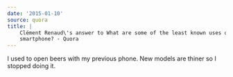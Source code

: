 ```yaml
---
date: '2015-01-10'
source: quora
title: |
    Clément Renaud\'s answer to What are some of the least known uses of a
    smartphone? - Quora
---
```


I used to open beers with my previous phone. New models are thiner so I
stopped doing it.
